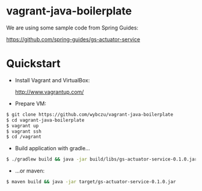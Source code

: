vagrant-java-boilerplate
========================

We are using some sample code from Spring Guides:

https://github.com/spring-guides/gs-actuator-service

Quickstart
==========

* Install Vagrant and VirtualBox:

  http://www.vagrantup.com/

* Prepare VM:

```sh
$ git clone https://github.com/wybczu/vagrant-java-boilerplate
$ cd vagrant-java-boilerplate
$ vagrant up
$ vagrant ssh
$ cd /vagrant
```

* Build application with gradle...

```sh
$ ./gradlew build && java -jar build/libs/gs-actuator-service-0.1.0.jar
```

* ...or maven:

```sh
$ maven build && java -jar target/gs-actuator-service-0.1.0.jar
```

